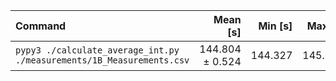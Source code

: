 | Command | Mean [s] | Min [s] | Max [s] | Relative |
|:---|---:|---:|---:|---:|
| `pypy3 ./calculate_average_int.py ./measurements/1B_Measurements.csv` | 144.804 ± 0.524 | 144.327 | 145.365 | 1.00 |
